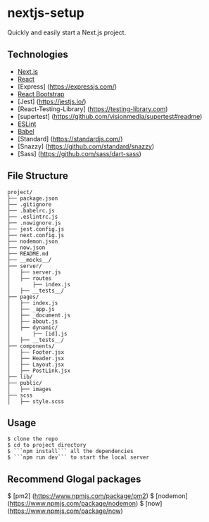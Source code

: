 # nextjs-setup

Quickly and easily start a Next.js project.

## Technologies

- [Next.js](https://nextjs.org/)
- [React](https://reactjs.org/)
- [Express] (https://expressjs.com/)
- [React Bootstrap](https://react-bootstrap.github.io/)
- [Jest] (https://jestjs.io/)
- [React-Testing-Library] (https://testing-library.com)
- [supertest] (https://github.com/visionmedia/supertest#readme)
- [ESLint](https://eslint.org/)
- [Babel](https://babeljs.io/)
- [Standard] (https://standardjs.com/)
- [Snazzy] (https://github.com/standard/snazzy)
- [Sass] (https://github.com/sass/dart-sass)

## File Structure

```
project/
├── package.json
├── .gitignore
├── .babelrc.js
├── .eslintrc.js
├── .nowignore.js
├── jest.config.js
├── next.config.js
├── nodemon.json
├── now.json
├── README.md
├── __mocks__/
├── server/
│   ├── server.js
│   ├── routes
│       ├── index.js
│   ├── __tests__/
├── pages/
│   ├── index.js
│   ├── _app.js
│   ├── _document.js
│   ├── about.js
│   ├── dynamic/
│       ├── [id].js
│   ├── __tests__/
├── components/
│   ├── Footer.jsx
│   ├── Header.jsx
│   ├── Layout.jsx
│   ├── PostLink.jsx
├── lib/
├── public/
│   ├── images
├── scss
│   ├── style.scss
```

## Usage

```
$ clone the repo
$ cd to project directory
$ ```npm install``` all the dependencies
$ ```npm run dev``` to start the local server
```

## Recommend Glogal packages 
$ [pm2] (https://www.npmjs.com/package/pm2)
$ [nodemon] (https://www.npmjs.com/package/nodemon)
$ [now] (https://www.npmjs.com/package/now)
